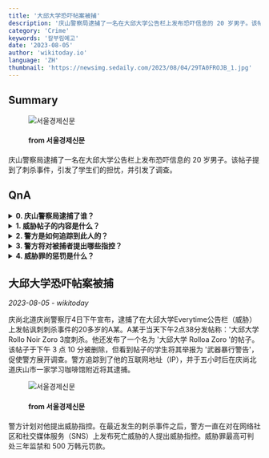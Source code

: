 ```yaml
---
title: '大邱大学恐吓帖案被捕'
description: '庆山警察局逮捕了一名在大邱大学公告栏上发布恐吓信息的 20 岁男子。该帖子提到了刺杀事件，引发了学生们的担忧，并引发了调查。'
category: 'Crime'
keywords: '칼부림예고'
date: '2023-08-05'
author: 'wikitoday.io'
language: 'ZH'
thumbnail: 'https://newsimg.sedaily.com/2023/08/04/29TA0FROJB_1.jpg'
---
```


## Summary



<figure>
    <img src="https://newsimg.sedaily.com/2023/08/04/29TA0FROJB_1.jpg" alt="서울경제신문" />
    <figcaption>
        <h4> from 서울경제신문</h4>
    </figcaption>
</figure>


庆山警察局逮捕了一名在大邱大学公告栏上发布恐吓信息的 20 岁男子。该帖子提到了刺杀事件，引发了学生们的担忧，并引发了调查。


## QnA


<details>
    <summary><b>0. 庆山警察局逮捕了谁？</b></summary>
    庆山警察局逮捕了一名 20 岁的男子。
</details>

<details>
    <summary><b>1. 威胁帖子的内容是什么？</b></summary>
    帖子中提到 '大邱大学罗洛-诺伊尔-佐罗3度刺杀'。
</details>

<details>
    <summary><b>2. 警方是如何追踪到此人的？</b></summary>
    警方通过该人的互联网地址（IP）对其进行了追踪。
</details>

<details>
    <summary><b>3. 警方将对被捕者提出哪些指控？</b></summary>
    警方将对被捕者提出威胁性指控。
</details>

<details>
    <summary><b>4. 威胁罪的惩罚是什么？</b></summary>
    威胁罪最高可判处三年监禁和 500 万韩元罚款。
</details>



## 大邱大学恐吓帖案被捕

_2023-08-05 - wikitoday_

庆尚北道庆尚警察厅4日下午宣布，逮捕了在大邱大学Everytime公告栏（威胁）上发帖讽刺刺杀事件的20多岁的A某。A某于当天下午2点38分发帖称：'大邱大学Rollo Noir Zoro 3度刺杀。他还发布了一个名为 '大邱大学 Rolloa Zoro '的帖子。该帖子于下午 3 点 10 分被删除，但看到帖子的学生将其举报为 '武器暴行警告'，促使警方展开调查。警方追踪到了他的互联网地址（IP），并于五小时后在庆尚北道庆山市一家学习咖啡馆附近将其逮捕。


<figure>
    <img src="https://newsimg.sedaily.com/2023/08/04/29TA11XCJD_1.jpg" alt="서울경제신문" />
    <figcaption>
        <h4> from 서울경제신문</h4>
    </figcaption>
</figure>


警方计划对他提出威胁指控。在最近发生的刺杀事件之后，警方一直在对在网络社区和社交媒体服务（SNS）上发布死亡威胁的人提出威胁指控。威胁罪最高可判处三年监禁和 500 万韩元罚款。
